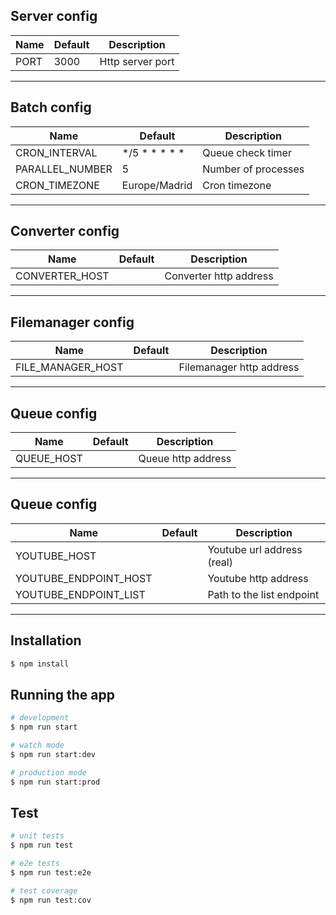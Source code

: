 ## Server config
| Name  | Default  | Description  |
|---|---|---|
| PORT  | 3000  | Http server port  |
---

## Batch config
| Name  | Default  | Description  |
|---|---|---|
| CRON_INTERVAL  | */5 * * * * *  | Queue check timer  |
| PARALLEL_NUMBER  | 5  | Number of processes  |
| CRON_TIMEZONE  | Europe/Madrid  | Cron timezone  |
---

## Converter config
| Name  | Default  | Description  |
|---|---|---|
| CONVERTER_HOST  |  | Converter http address  |
---

## Filemanager config
| Name  | Default  | Description  |
|---|---|---|
| FILE_MANAGER_HOST  |  | Filemanager http address  |
---

## Queue config
| Name  | Default  | Description  |
|---|---|---|
| QUEUE_HOST  |  | Queue http address  |
---

## Queue config
| Name  | Default  | Description  |
|---|---|---|
| YOUTUBE_HOST  |  | Youtube url address (real)  |
| YOUTUBE_ENDPOINT_HOST  |  | Youtube http address  |
| YOUTUBE_ENDPOINT_LIST  |  | Path to the list endpoint  |
---


## Installation

```bash
$ npm install
```

## Running the app

```bash
# development
$ npm run start

# watch mode
$ npm run start:dev

# production mode
$ npm run start:prod
```

## Test

```bash
# unit tests
$ npm run test

# e2e tests
$ npm run test:e2e

# test coverage
$ npm run test:cov
```
